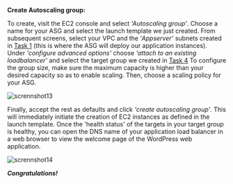 ﻿**Create Autoscaling group:**

To create, visit the EC2 console and select *'Autoscaling group'*. Choose a name for your ASG and select the launch template we just created. From subsequent screens, select your VPC and the ‘*Appserver’* subnets created in [Task 1](../1.0.Task1_Configure_VPC/1.2.Create_subnets_in_VPC.md) (this is where the ASG will deploy our application instances). Under *'configure advanced options'* choose *'attach to an existing loadbalancer'* and select the target group we created in [Task 4](../4.0.Task4_Setup_ELB/4.2.Create_loadBalancer.md) To configure the group size, make sure the maximum capacity is higher than your desired capacity so as to enable scaling. Then, choose a scaling policy for your ASG.

![scrennshot13](./task6_images/create_ASG_image61.png)

Finally, accept the rest as defaults and click *'create autoscaling group'*. This will immediately initiate the creation of EC2 instances as defined in the launch template. Once the 'health status' of the targets in your target group is healthy, you can open the DNS name of your application load balancer in a web browser to view the welcome page of the WordPress web application.

![scrennshot14](./task6_images/create_ASG_image62.png)

***Congratulations!***


